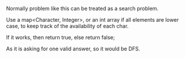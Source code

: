 
Normally problem like this can be treated as a search problem.     

Use a map<Character, Integer>, or an int array if all elements are lower case, to keep track of the availability of each char.   

If it works, then return true, else return false;     

As it is asking for one valid answer, so it would be DFS.   


  